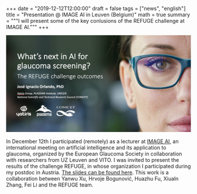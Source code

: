 +++
date = "2019-12-12T12:00:00"
draft = false
tags = ["news", "english"]
title = "Presentation @ IMAGE AI in Leuven (Belgium)"
math = true
summary = """I will present some of the key conlusions of the REFUGE challenge at IMAGE AI."""
+++

!["What's next in AI for glaucoma screening? The REFUGE challenge outcomes"](/img/headers/presentation_image_ai.jpeg)

In December 12th I participated (remotely) as a lecturer at [IMAGE AI](https://www.eugs.org/newsletter/newsletter-2019-11/IMAGE_AI.htm), an international meeting on artificial intelligence and its application to glaucoma, organized by the European Glaucoma Society in collaboration with researchers from UZ Leuven and VITO. I was invited to present the results of the challenge REFUGE, in whose organization I participated during my postdoc in Austria. [The slides can be found here](https://ignaciorlando.github.io/data/ImageAI2019_alternative.pptx). This work is a collaboration between Yanwu Xu, Hrvoje Bogunović, Huazhu Fu, Xiualn Zhang, Fei Li and the REFUGE team.